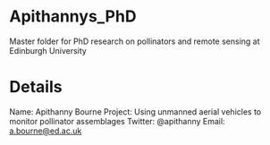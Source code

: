 # Apithannys_PhD
Master folder for PhD research on pollinators and remote sensing at Edinburgh University

# Details
Name: Apithanny Bourne
Project: Using unmanned aerial vehicles to monitor pollinator assemblages
Twitter: @apithanny
Email: a.bourne@ed.ac.uk
